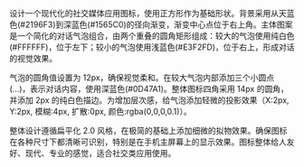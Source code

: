 设计一个现代化的社交媒体应用图标，使用正方形作为基础形状。背景采用从天蓝色(#2196F3)到深蓝色(#1565C0)的径向渐变，渐变中心点位于右上角。主体图案是一个简化的对话气泡组合，由两个重叠的圆角矩形组成：较大的气泡使用纯白色(#FFFFFF)，位于左下；较小的气泡使用浅蓝色(#E3F2FD)，位于右上，形成对话的视觉效果。

气泡的圆角值设置为 12px，确保视觉柔和。在较大气泡内部添加三个小圆点(...)，表示对话内容，使用深蓝色(#0D47A1)。整体图标四角采用 14px 的圆角，并添加 2px 的纯白色描边。为增加层次感，给气泡添加轻微的投影效果（X:2px, Y:2px, 模糊:4px, 扩散:0px, 颜色:rgba(0,0,0,0.1)）。

整体设计遵循扁平化 2.0 风格，在极简的基础上添加细微的拟物效果。确保图标在各种尺寸下都清晰可识别，特别是在手机主屏幕上的显示效果。图标整体给人友好、现代、专业的感觉，适合社交类应用使用。
